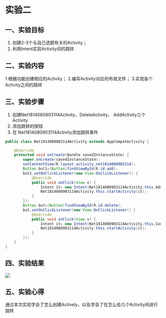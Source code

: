 # 实验二
## 一、实验目标
1. 创建2-3个与自己选题有关的Activity；  
2. 利用Intent实现Activity间的跳转
## 二、实验内容
1.根据功能创建相应的Activity；
2.编写Activity对应的布局文件；
3.实现各个Activity之间的跳转
## 三、实验步骤
1. 创建Net1814080903114Activity、DeleteActivity、 AddActivity三个Activity
2. 添加跳转的按钮
3. 在 Net1814080903114Activity添加跳转事件
```java
public class Net1814080903114Activity extends AppCompatActivity {

    @Override
    protected void onCreate(Bundle savedInstanceState) {
        super.onCreate(savedInstanceState);
        setContentView(R.layout.activity_net1814080903114);
        Button but1=(Button)findViewById(R.id.add);
        but1.setOnClickListener(new View.OnClickListener() {
            @Override
            public void onClick(View v) {
                Intent it= new Intent(Net1814080903114Activity.this,AddActivity.class);
                Net1814080903114Activity.this.startActivity(it);
            }
        });
        Button but=(Button)findViewById(R.id.delete);
        but.setOnClickListener(new View.OnClickListener() {
            @Override
            public void onClick(View v) {
                Intent it= new Intent(Net1814080903114Activity.this,CourseListActivity.class);
                Net1814080903114Activity.this.startActivity(it);
            }
        });
    }
}
```
## 四、实验结果
![](https://github.com/xukaiyue131/android-labs-2020/blob/master/students/net1814080903114/lab2.png)

## 五、实验心得
通过本次实验学会了怎么创建Actively，以及学会了在怎么给几个Activity间进行跳转
